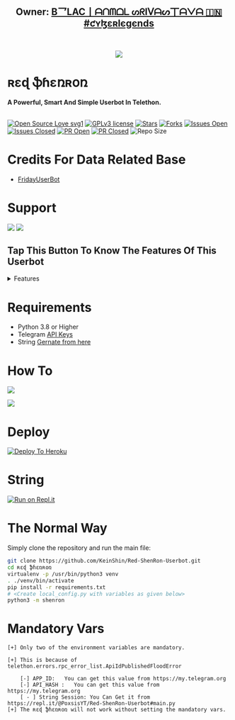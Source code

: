 
<h2 align="center"><b>Owner: <a href="https://telegram.dog/keinshin">B乛LAC丨ᗩᑎᗰᗝᒪ ᔕᖇIᐯᗩᔕ丅ᗩᐯᗩ 🇮🇳 ⁪⁬⁮⁮⁮#ƈʏɮɛʀlєgєnds</a></b></h2>
<br>
<p align="center"><a href="https://t.me/red_shenron_userbot_support"><img src="https://telegra.ph/file/07d55d71944a852ac6d5e.jpg"></a></p> 
</p>
<h1>ʀɛɖ ֆɦɛռʀօռ</h1>
<b>A Powerful, Smart And Simple Userbot In Telethon.</b>
<br>
<br>

[![Open Source Love svg1](https://badges.frapsoft.com/os/v1/open-source.png?v=103)]( https://github.com/KeinShin/Red-ShenRon-Userbot)
[![GPLv3 license](https://img.shields.io/badge/License-GPLv3-blue.svg?&style=flat-square)]( https://github.com/KeinShin/Red-ShenRon-Userbot#copyright--license)
[![Stars](https://img.shields.io/github/stars/KeinShin/Red-ShenRon-Userbot?&style=flat-square)]( https://github.com/KeinShin/Red-ShenRon-Userbot/stargazers)
[![Forks](https://img.shields.io/github/forks/KeinShin/Red-ShenRon-Userbot?&style=flat-square)]( https://github.com/KeinShin/Red-ShenRon-Userbotg/network/members)
[![Issues Open](https://img.shields.io/github/issues/KeinShin/Red-ShenRon-Userbot?&style=flat-square)]( https://github.com/KeinShin/Red-ShenRon-Userbot/issues)
[![Issues Closed](https://img.shields.io/github/issues-closed/KeinShin/Red-ShenRon-Userbot?&style=flat-square)]( https://github.com/KeinShin/Red-ShenRon-Userbot/issues?q=is:closed)
[![PR Open](https://img.shields.io/github/issues-pr/KeinShin/Red-ShenRon-Userbot?&style=flat-square)]( https://github.com/KeinShin/Black-Lightning/pulls)
[![PR Closed](https://img.shields.io/github/issues-pr-closed/KeinShin/Red-ShenRon-Userbot?&style=flat-square)]( https://github.com/KeinShin/Red-ShenRon-Userbot/pulls?q=is:closed)
![Repo Size](https://img.shields.io/github/repo-size/KeinShin/Red-ShenRon-Userbot?style=flat-square)
<br>


# Credits For Data Related Base
* [FridayUserBot](https://github.com/DevsExpo/FridayUserbot)


# Support
<a href="https://t.me/blacklightningot"><img src="https://img.shields.io/badge/Join-Support%20Channel-red.svg?style=for-the-badge&logo=Telegram"></a>
<a href="https://t.me/lightningsupport"><img src="https://img.shields.io/badge/Join-Support%20Group-blue.svg?style=for-the-badge&logo=Telegram"></a>

## Tap This Button To Know The Features Of This Userbot

<details>
<summary>Features</summary>
<br>
The Key Features Of Red-Shenron

1. Can Do Many This Such As Download ANy Video From Youtube and Other Sites

2. Many Things For Adult Tho....

3. Many Cool CMDS To Trick Your Friends

4. Can Give Mast To Any Img Such As .Krish Mask,Gold Mask, ManyOther

5. And More CMDS Just Deploy It 

6. Can Spam Over 9999 Words And Can Spam Images And Medias

7. Its Has Many Plugins To Trick Your Friends 

8. Many  Animated Filters Plugins Like ```Rock``` ```Hello```  ```Heart```  ```Adults``` Filters Like ``Sax`` etc....

9. Can Tell You About The Person when he/she Will Enter In Ur Grup That He Is Spammer And Will Ban him/her automatically

10. Can Tell You Any State or COuntry Coivd Cases

11. Can Give u Cricket Scores (Credits Given In Plugins)

12. And If You Are Goinn To Sleep Do ```.night``` The Bot WIll Auto Reply Messages With A Good Night Message ( Some Thing Like Afk But Different)

13. Afk Feature When You Are Goin Offline

14. And If You Are Goinn For Study  Do ```.study``` The Bot WIll Auto Reply Messages With A Good Study Message ( Some Thing Like Afk But Different)

15. And 5 types Of Hack CMDs

16. And Many More CMDS <br />
</details>




# Requirements 
* Python 3.8 or Higher
* Telegram [API Keys](https://my.telegram.org/apps)
* String [Gernate from here](https://repl.it/@Anmol10H/Lightning-Repl#main.py)


# How To

<a href="https://youtu.be/xfHcm_e92eQ"><img src="https://img.shields.io/badge/How%20To-Deploy-red.svg?logo=Youtube"></a>

<a href="https://app.gitbook.com/@poxsisofficial/s/ʀɛɖ ֆɦɛռʀօռ /"><img src="https://img.shields.io/badge/Read%20More-GitBook-red.svg"></a>

# Deploy

[![Deploy To Heroku](https://www.herokucdn.com/deploy/button.svg)](https://heroku.com/deploy?template=https://github.com/KeinShin/Black-Lightning)

# String

[![Run on Repl.it](https://repl.it/badge/github/KeinShin/Red-Shenron-Userbot&theme=midnight-purple)](https://repl.it/@PoxsisYT/Red-ShenRon-Userbot#main.py)

# The Normal Way

Simply clone the repository and run the main file:
```sh
git clone https://github.com/KeinShin/Red-ShenRon-Userbot.git
cd ʀɛɖ ֆɦɛռʀօռ 
virtualenv -p /usr/bin/python3 venv
. ./venv/bin/activate
pip install -r requirements.txt
# <Create local_config.py with variables as given below>
python3 -m shenron
```




# Mandatory Vars
```
[+] Only two of the environment variables are mandatory.

[+] This is because of telethon.errors.rpc_error_list.ApiIdPublishedFloodError

    [-] APP_ID:   You can get this value from https://my.telegram.org
    [-] API_HASH :   You can get this value from https://my.telegram.org
    [ - ] String Session: You Can Get it from https://repl.it/@PoxsisYT/Red-ShenRon-Userbot#main.py
[+] The ʀɛɖ ֆɦɛռʀօռ will not work without setting the mandatory vars.
```
